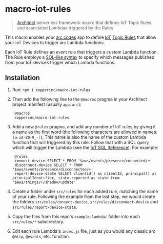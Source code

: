 # macro-iot-rules

> [Architect](arc.codes) serverless framework macro that defines IoT Topic Rules and associated Lambdas triggered by the Rules

This macro enables your [arc.codes](arc.codes) app to define [IoT](https://docs.aws.amazon.com/iot/latest/developerguide/what-is-aws-iot.html)
[Topic Rules]( https://docs.aws.amazon.com/iot/latest/developerguide/iot-rules.html)
that allow your IoT Devices to trigger arc Lambda functions.

Each IoT Rule defines an event rule that triggers a custom Lambda function. The
Rule employs a [SQL-like syntax][sql] to specify which messages published from your
IoT devices trigger which Lambda functions.

## Installation

1. Run: `npm i copperinc/macro-iot-rules`

2. Then add the following line to the `@macros` pragma in your Architect project manifest (usually `app.arc`):

        @macros
        copperinc/macro-iot-rules

3. Add a new `@rules` pragma, and add any number of IoT rules by giving it a name
   as the first word (the following characters are allowed in names: `[a-zA-Z0-9_-]`).
   This name is also the name of the custom Lambda function that will triggered
   by this rule. Follow that with a SQL query which will trigger the Lambda (see
   the [IoT SQL Reference][sql]). For example:

        @rules
        connect-device SELECT * FROM '$aws/events/presence/connected/+'
        disconnect-device SELECT * FROM '$aws/events/presence/disconnected/+'
        report-device-state SELECT clientid() as clientId, principal() as principalIdentifier, state.reported as state from '$aws/things/+/shadow/update'

4. Create a folder under `src/rules` for each added rule, matching the name of your
   rule. Following the example from the last step, we would create the folders
   `src/rules/connect-device`, `src/rules/disconnect-device` and
   `src/rules/report-device-state`.

5. Copy the files from this repo's `example-lambda/` folder into each
   `src/rules/*` subdirectory.

6. Edit each rule Lambda's `index.js` file, just as you would any classic arc
   `@http`, `@events`, etc. function.

[sql]: https://docs.aws.amazon.com/iot/latest/developerguide/iot-sql-reference.html
